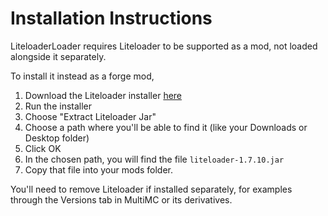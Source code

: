 # Installation Instructions

LiteloaderLoader requires Liteloader to be supported as a mod, not loaded alongside it separately.

To install it instead as a forge mod,

1. Download the Liteloader installer [here](https://www.liteloader.com/download#stable_1710)
2. Run the installer
3. Choose "Extract Liteloader Jar"
4. Choose a path where you'll be able to find it (like your Downloads or Desktop folder)
5. Click OK
6. In the chosen path, you will find the file `liteloader-1.7.10.jar`
7. Copy that file into your mods folder.

You'll need to remove Liteloader if installed separately, for examples through the Versions tab in MultiMC or its derivatives.
